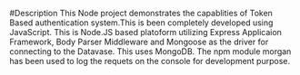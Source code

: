#Description
This Node project demonstrates the capablities of Token Based authentication system.This is been completely developed using JavaScript.
This is Node.JS based platoform utilizing Express Applicaion Framework, Body Parser Middleware and Mongoose as the driver for connecting to the Datavase.
This uses MongoDB.
The npm module morgan has been used to log the requets on the console for development purpose.
